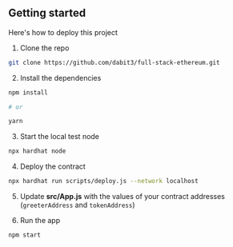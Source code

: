 ## Getting started

Here's how to deploy this project

1. Clone the repo

```sh
git clone https://github.com/dabit3/full-stack-ethereum.git
```

2. Install the dependencies

```sh
npm install

# or

yarn
```

3. Start the local test node

```sh
npx hardhat node
```

4. Deploy the contract

```sh
npx hardhat run scripts/deploy.js --network localhost
```

5. Update **src/App.js** with the values of your contract addresses (`greeterAddress` and `tokenAddress`)

6. Run the app

```sh
npm start
```
